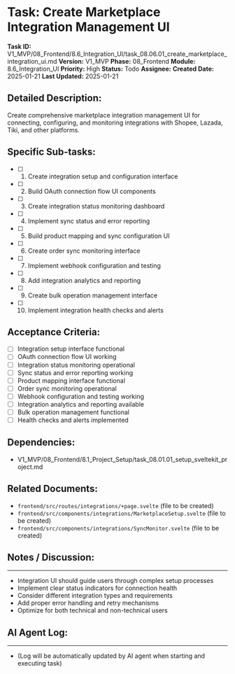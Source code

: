 # Task: Create Marketplace Integration Management UI

**Task ID:** V1_MVP/08_Frontend/8.6_Integration_UI/task_08.06.01_create_marketplace_integration_ui.md
**Version:** V1_MVP
**Phase:** 08_Frontend
**Module:** 8.6_Integration_UI
**Priority:** High
**Status:** Todo
**Assignee:**
**Created Date:** 2025-01-21
**Last Updated:** 2025-01-21

## Detailed Description:
Create comprehensive marketplace integration management UI for connecting, configuring, and monitoring integrations with Shopee, Lazada, Tiki, and other platforms.

## Specific Sub-tasks:
- [ ] 1. Create integration setup and configuration interface
- [ ] 2. Build OAuth connection flow UI components
- [ ] 3. Create integration status monitoring dashboard
- [ ] 4. Implement sync status and error reporting
- [ ] 5. Build product mapping and sync configuration UI
- [ ] 6. Create order sync monitoring interface
- [ ] 7. Implement webhook configuration and testing
- [ ] 8. Add integration analytics and reporting
- [ ] 9. Create bulk operation management interface
- [ ] 10. Implement integration health checks and alerts

## Acceptance Criteria:
- [ ] Integration setup interface functional
- [ ] OAuth connection flow UI working
- [ ] Integration status monitoring operational
- [ ] Sync status and error reporting working
- [ ] Product mapping interface functional
- [ ] Order sync monitoring operational
- [ ] Webhook configuration and testing working
- [ ] Integration analytics and reporting available
- [ ] Bulk operation management functional
- [ ] Health checks and alerts implemented

## Dependencies:
- V1_MVP/08_Frontend/8.1_Project_Setup/task_08.01.01_setup_sveltekit_project.md

## Related Documents:
- `frontend/src/routes/integrations/+page.svelte` (file to be created)
- `frontend/src/components/integrations/MarketplaceSetup.svelte` (file to be created)
- `frontend/src/components/integrations/SyncMonitor.svelte` (file to be created)

## Notes / Discussion:
---
* Integration UI should guide users through complex setup processes
* Implement clear status indicators for connection health
* Consider different integration types and requirements
* Add proper error handling and retry mechanisms
* Optimize for both technical and non-technical users

## AI Agent Log:
---
* (Log will be automatically updated by AI agent when starting and executing task)

